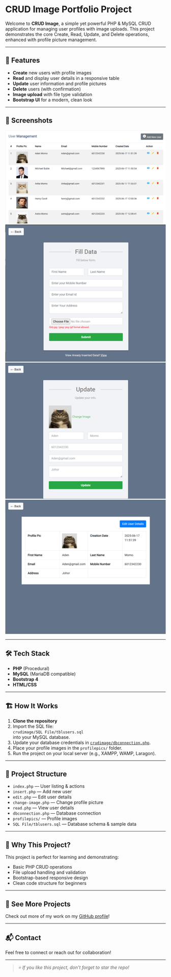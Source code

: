 # CRUD Image Portfolio Project

Welcome to **CRUD Image**, a simple yet powerful PHP & MySQL CRUD application for managing user profiles with image uploads. This project demonstrates the core Create, Read, Update, and Delete operations, enhanced with profile picture management.

---

## 🚀 Features

- **Create** new users with profile images  
- **Read** and display user details in a responsive table  
- **Update** user information and profile pictures  
- **Delete** users (with confirmation)  
- **Image upload** with file type validation  
- **Bootstrap UI** for a modern, clean look

---

## 📸 Screenshots

![User List](screenshots/user-list.png)
![Add User](screenshots/add-user.png)
![Edit User](screenshots/edit-user.png)
![Read User](screenshots/read-user.png)

---

## 🛠️ Tech Stack

- **PHP** (Procedural)
- **MySQL** (MariaDB compatible)
- **Bootstrap 4**
- **HTML/CSS**

---

## 🏗️ How It Works

1. **Clone the repository**
2. Import the SQL file:  
   `crudimage/SQL File/tblusers.sql`  
   into your MySQL database.
3. Update your database credentials in [`crudimage/dbconnection.php`](dbconnection.php).
4. Place your profile images in the `profilepics/` folder.
5. Run the project on your local server (e.g., XAMPP, WAMP, Laragon).

---

## 📂 Project Structure

- `index.php` — User listing & actions  
- `insert.php` — Add new user  
- `edit.php` — Edit user details  
- `change-image.php` — Change profile picture  
- `read.php` — View user details  
- `dbconnection.php` — Database connection  
- `profilepics/` — Profile images  
- `SQL File/tblusers.sql` — Database schema & sample data

---

## 🌟 Why This Project?

This project is perfect for learning and demonstrating:

- Basic PHP CRUD operations
- File upload handling and validation
- Bootstrap-based responsive design
- Clean code structure for beginners

---

## 🔗 See More Projects

Check out more of my work on my [GitHub profile](https://github.com/ammaribrahim95)!

---

## 📬 Contact

Feel free to connect or reach out for collaboration!

---

> _⭐️ If you like this project, don’t forget to star the repo!_